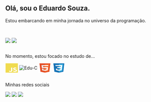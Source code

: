 ## Olá, sou o Eduardo Souza.
<p>Estou embarcando em minha jornada no universo da programação. </p>

  ##

<div style="display: inline_block"><br>
  <img height="180em" src="https://github-readme-stats.vercel.app/api?username=EduardoPSouza01&show_icons=true&theme=dracula&include_all_commits=true"/>
  <img height="180em" src="https://github-readme-stats.vercel.app/api/top-langs/?username=EduardoPSouza01&layout=compact&langs_count=7&theme=dracula"/>
</div>

  ##

<div style="display: inline_block">
  <p>No momento, estou focado no estudo de...</p>
  <img align="center" alt="Edu-Js" height="30" width="40" src="https://raw.githubusercontent.com/devicons/devicon/master/icons/javascript/javascript-plain.svg">
  <img  align="center" alt="Edu-C"height="30px" width="40px" src="https://icongr.am/devicon/c-original.svg?size=128&color=currentColor">
  <img align="center" alt="Edu-HTML" height="30" width="40" src="https://raw.githubusercontent.com/devicons/devicon/master/icons/html5/html5-original.svg">
  <img align="center" alt="Edu-CSS" height="30" width="40" src="https://raw.githubusercontent.com/devicons/devicon/master/icons/css3/css3-original.svg">
</div>

##

<div>
      <p>Minhas redes sociais</p>
    <a href="https://www.instagram.com/duu_psouza/" target="_blank"><img src="https://img.shields.io/badge/-Instagram-%23E4405F?style=for-the-badge&logo=instagram&logoColor=white" target="_blank"></a>
    <a href="https://www.linkedin.com/in/eduardo-souza-757793105/" target="_blank"><img src="https://img.shields.io/badge/-LinkedIn-%230077B5?style=for-the-badge&logo=linkedin&logoColor=white" target="_blank"></a> 
    <a href="https://discord.com/channels/eduardopsouza" target="_blank"><img src="https://img.shields.io/badge/Discord-7289DA?style=for-the-badge&logo=discord&logoColor=white" target="_blank"></a> 
</div>
